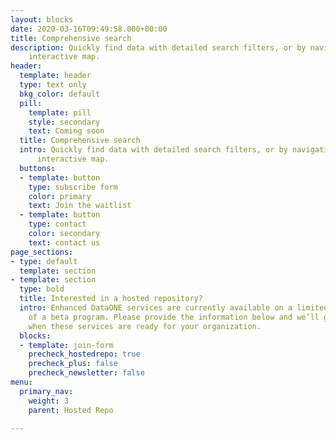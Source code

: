 ```yaml
---
layout: blocks
date: 2020-03-16T09:49:58.000+00:00
title: Comprehensive search
description: Quickly find data with detailed search filters, or by navigating the
    interactive map.
header:
  template: header
  type: text only
  bkg_color: default
  pill:
    template: pill
    style: secondary
    text: Coming soon
  title: Comprehensive search
  intro: Quickly find data with detailed search filters, or by navigating the
      interactive map.
  buttons:
  - template: button
    type: subscribe form
    color: primary
    text: Join the waitlist
  - template: button
    type: contact
    color: secondary
    text: contact us
page_sections:
- type: default
  template: section
- template: section
  type: bold
  title: Interested in a hosted repository?
  intro: Enhanced DataONE services are currently available on a limited basis as part
    of a beta program. Please provide the information below and we’ll get in touch
    when these services are ready for your organization.
  blocks:
  - template: join-form
    precheck_hostedrepo: true
    precheck_plus: false
    precheck_newsletter: false
menu:
  primary_nav:
    weight: 3
    parent: Hosted Repo

---
```

